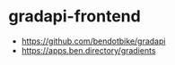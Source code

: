 # gradapi-frontend
 
- https://github.com/bendotbike/gradapi
- https://apps.ben.directory/gradients
